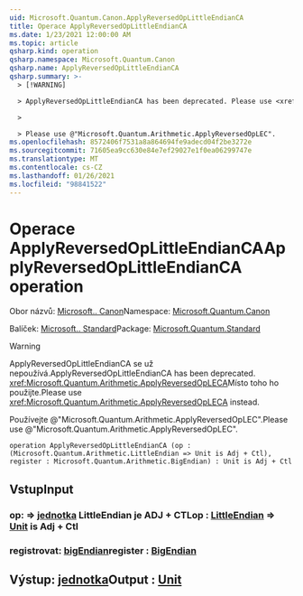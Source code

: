 ```yaml
---
uid: Microsoft.Quantum.Canon.ApplyReversedOpLittleEndianCA
title: Operace ApplyReversedOpLittleEndianCA
ms.date: 1/23/2021 12:00:00 AM
ms.topic: article
qsharp.kind: operation
qsharp.namespace: Microsoft.Quantum.Canon
qsharp.name: ApplyReversedOpLittleEndianCA
qsharp.summary: >-
  > [!WARNING]

  > ApplyReversedOpLittleEndianCA has been deprecated. Please use <xref:Microsoft.Quantum.Arithmetic.ApplyReversedOpLECA> instead.

  >

  > Please use @"Microsoft.Quantum.Arithmetic.ApplyReversedOpLEC".
ms.openlocfilehash: 8572406f7531a8a864694fe9adecd04f2be3272e
ms.sourcegitcommit: 71605ea9cc630e84e7ef29027e1f0ea06299747e
ms.translationtype: MT
ms.contentlocale: cs-CZ
ms.lasthandoff: 01/26/2021
ms.locfileid: "98841522"
---
```

# <a name="applyreversedoplittleendianca-operation"></a><span data-ttu-id="62e3e-102">Operace ApplyReversedOpLittleEndianCA</span><span class="sxs-lookup"><span data-stu-id="62e3e-102">ApplyReversedOpLittleEndianCA operation</span></span>

<span data-ttu-id="62e3e-103">Obor názvů: [Microsoft.. Canon](xref:Microsoft.Quantum.Canon)</span><span class="sxs-lookup"><span data-stu-id="62e3e-103">Namespace: [Microsoft.Quantum.Canon](xref:Microsoft.Quantum.Canon)</span></span>

<span data-ttu-id="62e3e-104">Balíček: [Microsoft.. Standard](https://nuget.org/packages/Microsoft.Quantum.Standard)</span><span class="sxs-lookup"><span data-stu-id="62e3e-104">Package: [Microsoft.Quantum.Standard](https://nuget.org/packages/Microsoft.Quantum.Standard)</span></span>


> [!WARNING]
> <span data-ttu-id="62e3e-105">ApplyReversedOpLittleEndianCA se už nepoužívá.</span><span class="sxs-lookup"><span data-stu-id="62e3e-105">ApplyReversedOpLittleEndianCA has been deprecated.</span></span> <span data-ttu-id="62e3e-106"><xref:Microsoft.Quantum.Arithmetic.ApplyReversedOpLECA>Místo toho ho použijte.</span><span class="sxs-lookup"><span data-stu-id="62e3e-106">Please use <xref:Microsoft.Quantum.Arithmetic.ApplyReversedOpLECA> instead.</span></span>
>
> <span data-ttu-id="62e3e-107">Používejte @"Microsoft.Quantum.Arithmetic.ApplyReversedOpLEC".</span><span class="sxs-lookup"><span data-stu-id="62e3e-107">Please use @"Microsoft.Quantum.Arithmetic.ApplyReversedOpLEC".</span></span>



```qsharp
operation ApplyReversedOpLittleEndianCA (op : (Microsoft.Quantum.Arithmetic.LittleEndian => Unit is Adj + Ctl), register : Microsoft.Quantum.Arithmetic.BigEndian) : Unit is Adj + Ctl
```


## <a name="input"></a><span data-ttu-id="62e3e-108">Vstup</span><span class="sxs-lookup"><span data-stu-id="62e3e-108">Input</span></span>

### <a name="op--littleendian--unit--is-adj--ctl"></a><span data-ttu-id="62e3e-109">op: [](xref:Microsoft.Quantum.Arithmetic.LittleEndian) => [jednotka](xref:microsoft.quantum.lang-ref.unit) LittleEndian je ADJ + CTL</span><span class="sxs-lookup"><span data-stu-id="62e3e-109">op : [LittleEndian](xref:Microsoft.Quantum.Arithmetic.LittleEndian) => [Unit](xref:microsoft.quantum.lang-ref.unit)  is Adj + Ctl</span></span>




### <a name="register--bigendian"></a><span data-ttu-id="62e3e-110">registrovat: [bigEndian](xref:Microsoft.Quantum.Arithmetic.BigEndian)</span><span class="sxs-lookup"><span data-stu-id="62e3e-110">register : [BigEndian](xref:Microsoft.Quantum.Arithmetic.BigEndian)</span></span>





## <a name="output--unit"></a><span data-ttu-id="62e3e-111">Výstup: [jednotka](xref:microsoft.quantum.lang-ref.unit)</span><span class="sxs-lookup"><span data-stu-id="62e3e-111">Output : [Unit](xref:microsoft.quantum.lang-ref.unit)</span></span>

